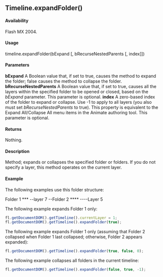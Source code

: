 ## Timeline.expandFolder()

#### Availability

Flash MX 2004.

#### Usage

timeline.expandFolder(bExpand \[, bRecurseNestedParents \[, index\]\])

#### Parameters

**bExpand** A Boolean value that, if set to true, causes the method to expand the folder; false causes the method to collapse the folder.
**bRecurseNestedParents** A Boolean value that, if set to true, causes all the layers within the specified folder to be opened or closed, based on the *bExpand* parameter. This parameter is optional.
**index** A zero-based index of the folder to expand or collapse. Use -1 to apply to all layers (you also must set *bRecurseNestedParents* to true). This property is equivalent to the Expand All/Collapse All menu items in the Animate authoring tool. This parameter is optional.

#### Returns

Nothing.

#### Description

Method; expands or collapses the specified folder or folders. If you do not specify a layer, this method operates on the current layer.

#### Example

The following examples use this folder structure:

Folder 1 ***
--layer 7
--Folder 2 ****
----Layer 5

The following example expands Folder 1 only:

```javascript
fl.getDocumentDOM().getTimeline().currentLayer = 1;
fl.getDocumentDOM().getTimeline().expandFolder(true);
```

The following example expands Folder 1 only (assuming that Folder 2 collapsed when Folder 1 last collapsed;
otherwise, Folder 2 appears expanded):

```javascript
fl.getDocumentDOM().getTimeline().expandFolder(true, false, 0);
```

The following example collapses all folders in the current timeline:

```javascript
fl.getDocumentDOM().getTimeline().expandFolder(false, true, -1);
```
